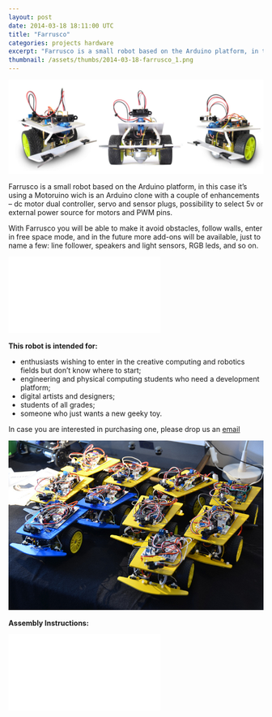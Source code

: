 ```yaml
---
layout: post
date: 2014-03-18 18:11:00 UTC
title: "Farrusco"
categories: projects hardware
excerpt: "Farrusco is a small robot based on the Arduino platform, in this case it’s using a Motoruino wich is an Arduino clone with a couple of enhancements"
thumbnail: /assets/thumbs/2014-03-18-farrusco_1.png
---
```


<img class="postimage" alt="Farrusco" src="/assets/images/2014-03-18-farrusco_2.jpg"/></a>

Farrusco is a small robot based on the Arduino platform, in this case it’s using a Motoruino wich is an Arduino clone with a couple of enhancements – dc motor dual controller, servo and sensor plugs, possibility to select 5v or external power source for motors and PWM pins.


With Farrusco you will be able to make it avoid obstacles, follow walls, enter in free space mode, and in the future more add-ons will be available, just to name a few: line follower, speakers and light sensors, RGB leds, and so on.

<div class="video-container"><iframe src="//www.youtube.com/embed/KobfoLQF1p4" frameborder="0" allowfullscreen></iframe></div>

<strong>This robot is intended for:</strong>

- enthusiasts wishing to enter in the creative computing and robotics fields but don’t know where to start;
- engineering and physical computing students who need a development platform;
- digital artists and designers;
- students of all grades;
- someone who just wants a new geeky toy.


In case you are interested in purchasing one, please drop us an <a href="http://artica.cc/contacts/"> email </a>	
 

<img class="postimage" alt="Audience Pong" src="/assets/images/2014-03-18-farrusco_3.jpg"/></a>

<strong>Assembly Instructions:</strong>
<div class="video-container"><iframe src="//www.youtube.com/embed/KXIqOFZ-uWw" frameborder="0" allowfullscreen></iframe></div>

